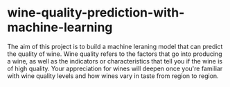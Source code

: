 # wine-quality-prediction-with-machine-learning
The aim of this project is to build a machine leraning model that can predict the quality of wine. Wine quality refers to the factors that go into producing a wine, as well as the indicators or characteristics that tell you if the wine is of high quality. Your appreciation for wines will deepen once you're familiar with wine quality levels and how wines vary in taste from region to region. 
